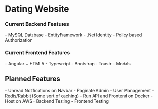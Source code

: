<h1>Dating Website</h1>

<h3>Current Backend Features</h3>
- MySQL Database
- EntityFramework
- .Net Identity
- Policy based Authorization

<h3>Current Frontend Features</h3>
- Angular + HTML5
- Typescript
- Bootstrap
- Toastr
- Modals

<h2>Planned Features</h2>
- Unread Notifications on Navbar
- Paginate Admin - User Management
- Redis/Rabbit (Some sort of caching)
- Run API and Frontend on Docker
- Host on AWS
- Backend Testing
- Frontend Testing
